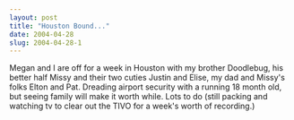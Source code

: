 ```yaml
---
layout: post
title: "Houston Bound..."
date: 2004-04-28
slug: 2004-04-28-1
---
```


Megan and I are off for a week in Houston with my brother Doodlebug, his better half Missy and their two cuties Justin and Elise, my dad and Missy&apos;s folks Elton and Pat.  Dreading airport security with a running 18 month old, but seeing family will make it worth while. Lots to do (still packing and watching tv to clear out the TIVO for a week&apos;s worth of recording.) 

